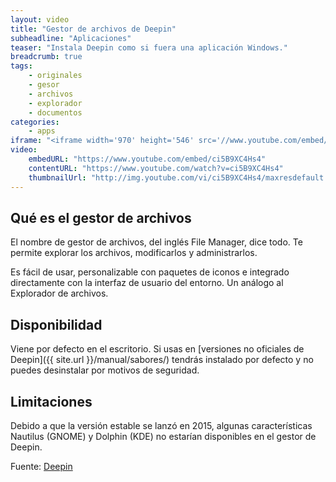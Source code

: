 ```yaml
---
layout: video
title: "Gestor de archivos de Deepin"
subheadline: "Aplicaciones"
teaser: "Instala Deepin como si fuera una aplicación Windows."
breadcrumb: true    
tags:
    - originales
    - gesor
    - archivos
    - explorador
    - documentos
categories:
    - apps
iframe: "<iframe width='970' height='546' src='//www.youtube.com/embed/ci5B9XC4Hs4' frameborder='0' allowfullscreen></iframe>"
video:
    embedURL: "https://www.youtube.com/embed/ci5B9XC4Hs4"
    contentURL: "https://www.youtube.com/watch?v=ci5B9XC4Hs4"
    thumbnailUrl: "http://img.youtube.com/vi/ci5B9XC4Hs4/maxresdefault.jpg"
---
```

<!--more-->

## Qué es el gestor de archivos
El nombre de gestor de archivos, del inglés File Manager, dice todo. Te permite explorar los archivos, modificarlos y administrarlos.

Es fácil de usar, personalizable con paquetes de iconos e integrado directamente con la interfaz de usuario del entorno. Un análogo al Explorador de archivos.

## Disponibilidad

Viene por defecto en el escritorio. Si usas en [versiones no oficiales de Deepin]({{ site.url }}/manual/sabores/) tendrás instalado por defecto y no puedes desinstalar por motivos de seguridad.

## Limitaciones

Debido a que la versión estable se lanzó en 2015, algunas características Nautilus (GNOME) y Dolphin (KDE) no estarían disponibles en el gestor de Deepin.

Fuente: [Deepin](https://www.deepin.org/es/original/dde-file-manager/)
